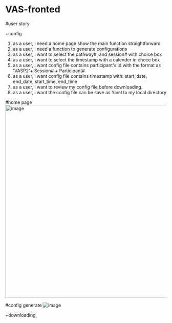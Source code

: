 # VAS-fronted
#user story

+config
  1. as a user, i need a home page show the main function straightforward
  2. as a user, i need a function to generate configurations
  3. as a user, i want to select the pathway#, and session# with choice box
  4. as a user, i want to select the timestamp with a calender in choce box
  5. as a user, i want config file contains participant's id with the format as 'VASP2'+ Session# + Participant#
  6. as a user, i want config file contains timestamp with: start_date, end_date, start_time, end_time
  7. as a user, i want to review my config file before downloading.
  8. as a user, i want the config file can be save as Yaml to my local directory
  
#home page
<img width="603" alt="image" src="https://user-images.githubusercontent.com/47904921/177613334-1e535de3-e098-44c5-b840-54552c5c95cb.png">

#config generate
![image](https://user-images.githubusercontent.com/47904921/177684037-8a98cd1b-e2fe-4f66-883b-08064c7ccd79.png)


+downloading
